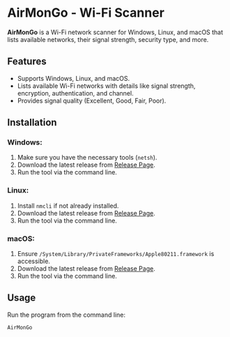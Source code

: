 # AirMonGo - Wi-Fi Scanner

**AirMonGo** is a Wi-Fi network scanner for Windows, Linux, and macOS that lists available networks, their signal strength, security type, and more.

## Features
- Supports Windows, Linux, and macOS.
- Lists available Wi-Fi networks with details like signal strength, encryption, authentication, and channel.
- Provides signal quality (Excellent, Good, Fair, Poor).

## Installation

### Windows:
1. Make sure you have the necessary tools (`netsh`).
2. Download the latest release from [Release Page](#).
3. Run the tool via the command line.

### Linux:
1. Install `nmcli` if not already installed.
2. Download the latest release from [Release Page](#).
3. Run the tool via the command line.

### macOS:
1. Ensure `/System/Library/PrivateFrameworks/Apple80211.framework` is accessible.
2. Download the latest release from [Release Page](#).
3. Run the tool via the command line.

## Usage

Run the program from the command line:

```bash
AirMonGo
